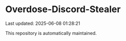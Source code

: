 # Overdose-Discord-Stealer

Last updated: 2025-06-08 01:28:21

This repository is automatically maintained.
